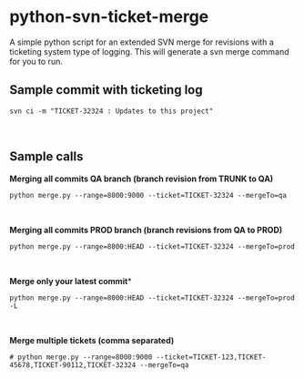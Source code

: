 python-svn-ticket-merge
=======================

A simple python script for an extended SVN merge for revisions with a ticketing system type of logging.
This will generate a svn merge command for you to run.

Sample commit with ticketing log
--------------------------------

	svn ci -m "TICKET-32324 : Updates to this project"
&nbsp;

Sample calls
------------
	
**Merging all commits QA branch (branch revision from TRUNK to QA)**

	python merge.py --range=8000:9000 --ticket=TICKET-32324 --mergeTo=qa
&nbsp;

**Merging all commits PROD branch (branch revisions from QA to PROD)**

	python merge.py --range=8000:HEAD --ticket=TICKET-32324 --mergeTo=prod
&nbsp;

**Merge only your latest commit***

	python merge.py --range=8000:HEAD --ticket=TICKET-32324 --mergeTo=prod -L
&nbsp;

**Merge multiple tickets (comma separated)**

	# python merge.py --range=8000:9000 --ticket=TICKET-123,TICKET-45678,TICKET-90112,TICKET-32324 --mergeTo=qa
&nbsp;

